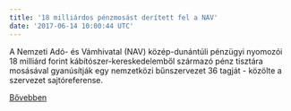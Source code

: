 ```yaml
---
title: '18 milliárdos pénzmosást derített fel a NAV'
date: '2017-06-14 10:00:44 UTC'
---
```


A Nemzeti Adó- és Vámhivatal (NAV) közép-dunántúli pénzügyi nyomozói 18 milliárd forint kábítószer-kereskedelemből származó pénz tisztára mosásával gyanúsítják egy nemzetközi bűnszervezet 36 tagját - közölte a szervezet sajtóreferense.


[Bővebben](http://ift.tt/2s0efdt)
